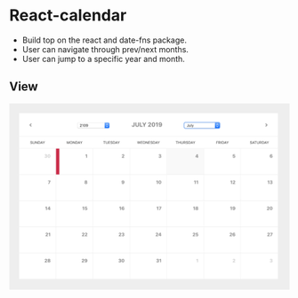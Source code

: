 # React-calendar

- Build top on the react and date-fns package.
- User can navigate through prev/next months.
- User can jump to a specific year and month.

## View

 ![Alt text](public/cal.png?raw=true "Title")